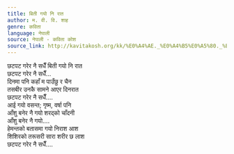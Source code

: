 ```yaml
---
title: बिती गयो नि रात
author: म. वी. वि. शाह
genre: कविता
language: नेपाली
source: नेपाली - कविता कोश
source_link: http://kavitakosh.org/kk/%E0%A4%AE._%E0%A4%B5%E0%A5%80._%E0%A4%B5%E0%A4%BF._%E0%A4%B6%E0%A4%BE%E0%A4%B9
---
```


छटपट गरेर नै सधैँ बिती गयो नि रात  
छटपट गरेर नै सधैँ...  
दिनमा पनि कहाँ म पाउँछु र चैन  
तसबीर उनकै सामने आएर दिनरात  
छटपट गरेर नै सधैँ....  
आई गयो वसन्त; गृष्म, वर्षा पनि  
आँशु बनेर नै गयो शरद्को चाँदनी  
आँशु बनेर नै गयो....  
हेमन्तको बतासमा गयो निराश आश  
शिशिरको तरूसरी सारा शरीर छ लाश  
छटपट गरेर नै सधैँ....
